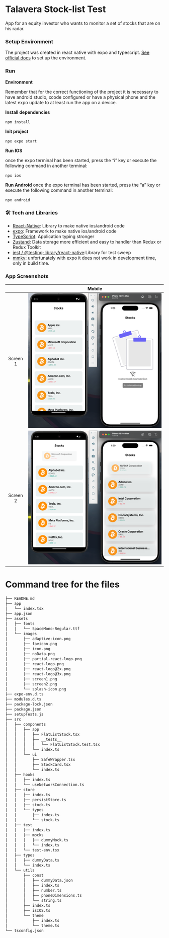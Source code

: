 # Talavera Stock-list Test

App for an equity investor who wants to monitor a set of stocks that are on his radar.

### Setup Environment

The project was created in react native with expo and typescript. [ See official docs](https://reactnative.dev/) to set up the environment.


### Run

**Environment**

Remember that for the correct functioning of the project it is necessary to have android studio, xcode configured or have a physical phone and the latest expo update to at least run the app on a device.

**Install dependencies**

```
npm install
```

**Init project**
```
npx expo start
```
**Run IOS**

once the expo terminal has been started, press the “i” key or execute the following command in another terminal:

```
npx ios
```

**Run Android**
once the expo terminal has been started, press the “a” key or execute the following command in another terminal:

```
npx android
```

### 🛠 Tech and Libraries

- [React-Native](https://reactnative.dev/): Library to make native ios/android code
- [expo](https://expo.dev/): Framework to make native ios/android code
- [TypeScript](https://www.typescriptlang.org/): Application typing stronger
- [Zustand](https://redux-toolkit.js.org/Í): Data storage more  efficient and easy to handler than Redux or Redux Toolkit
- [jest / @testing-library/react-native](https://testing-library.com/docs/react-native-testing-library/intro/):Library for test sweep
- [mmkv](https://github.com/mrousavy/react-native-mmkv): unfortunately with expo it does not work in development time, only in build time.

### App Screenshots

|                                 |                                     Mobile                                  |
| :------------------------------:| :--------------------------------------------------------------------------:|
|               Screen 1          |                        ![](assets/images/screen1.png)                       |
|               Screen 2          |                        ![](assets/images/screen2.png)                       |




# Command tree for the files

```
├── README.md
├── app
│   └── index.tsx
├── app.json
├── assets
│   ├── fonts
│   │   └── SpaceMono-Regular.ttf
│   └── images
│       ├── adaptive-icon.png
│       ├── favicon.png
│       ├── icon.png
│       ├── noData.png
│       ├── partial-react-logo.png
│       ├── react-logo.png
│       ├── react-logo@2x.png
│       ├── react-logo@3x.png
│       ├── screen1.png
│       ├── screen2.png
│       └── splash-icon.png
├── expo-env.d.ts
├── modules.d.ts
├── package-lock.json
├── package.json
├── setupTests.js
├── src
│   ├── components
│   │   ├── app
│   │   │   ├── FlatListStock.tsx
│   │   │   ├── __tests__
│   │   │   │   └── FlatListStock.test.tsx
│   │   │   └── index.ts
│   │   └── ui
│   │       ├── SafeWrapper.tsx
│   │       ├── StockCard.tsx
│   │       └── index.ts
│   ├── hooks
│   │   ├── index.ts
│   │   └── useNetworkConnection.ts
│   ├── store
│   │   ├── index.ts
│   │   ├── persistStore.ts
│   │   ├── stock.ts
│   │   └── types
│   │       ├── index.ts
│   │       └── stock.ts
│   ├── test
│   │   ├── index.ts
│   │   ├── mocks
│   │   │   ├── dummyMock.ts
│   │   │   └── index.ts
│   │   └── test-env.tsx
│   ├── types
│   │   ├── dummyData.ts
│   │   └── index.ts
│   └── utils
│       ├── const
│       │   ├── dummyData.json
│       │   ├── index.ts
│       │   ├── number.ts
│       │   ├── phoneDimensions.ts
│       │   └── string.ts
│       ├── index.ts
│       ├── isIOS.ts
│       └── theme
│           ├── index.ts
│           └── theme.ts
└── tsconfig.json
```